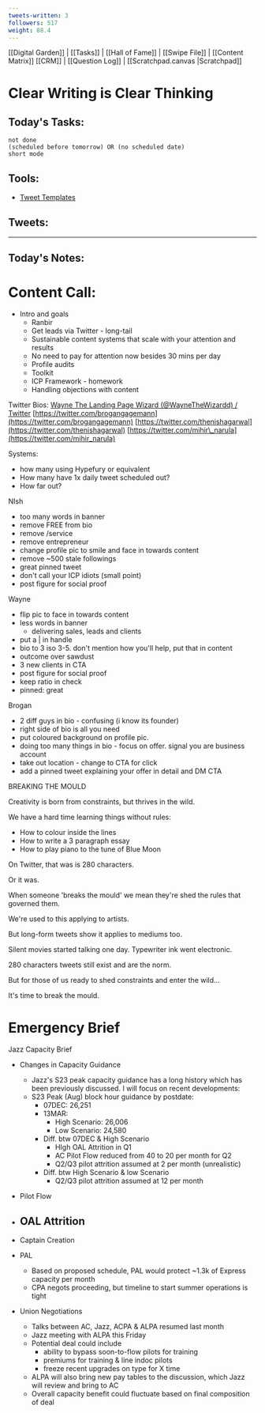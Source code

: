```yaml
---
tweets-written: 3
followers: 517
weight: 88.4
---
```

[[Digital Garden]] | [[Tasks]] | [[Hall of Fame]] | [[Swipe File]] | [[Content Matrix]]
[[CRM]] | [[Question Log]] | [[Scratchpad.canvas |Scratchpad]]


# Clear Writing is Clear Thinking

## Today's Tasks:
```tasks
not done
(scheduled before tomorrow) OR (no scheduled date)
short mode
```

## Tools:
- [Tweet Templates](https://www.notion.so/100-Tweet-Templates-with-Examples-fbdcc37fc2e04447ac452d310094e9d1)

## Tweets:


---
## Today's Notes:

# Content Call:

- Intro and goals
	- Ranbir
	- Get leads via Twitter - long-tail
	- Sustainable content systems that scale with your attention and results
	- No need to pay for attention now besides 30 mins per day
	- Profile audits
	- Toolkit
	- ICP Framework - homework
	- Handling objections with content

Twitter Bios:
[Wayne The Landing Page Wizard (@WayneTheWizardd) / Twitter](https://twitter.com/WayneTheWizardd)
[https://twitter.com/brogangagemann](https://twitter.com/brogangagemann)
[https://twitter.com/thenishagarwal](https://twitter.com/thenishagarwal)
[https://twitter.com/mihir\_narula](https://twitter.com/mihir_narula)

Systems:
- how many using Hypefury or equivalent
- How many have 1x daily tweet scheduled out?
- How far out?

NIsh
- too many words in banner
- remove FREE from bio
- remove /service
- remove entrepreneur
- change profile pic to smile and face in towards content
- remove ~500 stale followings
- great pinned tweet
- don't call your ICP idiots (small point)
- post figure for social proof

Wayne
- flip pic to face in towards content
- less words in banner
	- delivering sales, leads and clients
- put a | in handle
- bio to 3 iso 3-5. don't mention how you'll help, put that in content
- outcome over sawdust
- 3 new clients in CTA
- post figure for social proof
- keep ratio in check
- pinned: great

Brogan
- 2 diff guys in bio - confusing (i know its founder)
- right side of bio is all you need
- put coloured background on profile pic.
- doing too many things in bio - focus on offer. signal you are business account
- take out location - change to CTA for click
- add a pinned tweet explaining your offer in detail and DM CTA


BREAKING THE MOULD 

Creativity is born from constraints, but thrives in the wild.

We have a hard time learning things without rules:

- How to colour inside the lines
- How to write a 3 paragraph essay
- How to play piano to the tune of Blue Moon

On Twitter, that was is 280 characters.

Or it was.

When someone 'breaks the mould' we mean they're shed the rules that governed them.

We're used to this applying to artists.

But long-form tweets show it applies to mediums too.

Silent movies started talking one day. Typewriter ink went electronic.

280 characters tweets still exist and are the norm.

But for those of us ready to shed constraints and enter the wild...

It's time to break the mould.


# Emergency Brief

Jazz Capacity Brief

- Changes in Capacity Guidance
	- Jazz's S23 peak capacity guidance has a long history which has been previously discussed. I will focus on recent developments:
	- S23 Peak (Aug) block hour guidance by postdate:
		- 07DEC: 26,251
		- 13MAR: 
			- High Scenario: 26,006
			- Low Scenario: 24,580
		- Diff. btw 07DEC & High Scenario
			- HIgh OAL Attrition in Q1
			- AC Pilot Flow reduced from 40 to 20 per month for Q2
			- Q2/Q3 pilot attrition assumed at 2 per month (unrealistic)
		- Diff. btw High Scenario & low Scenario
			- Q2/Q3 pilot attrition assumed at 12 per month

- Pilot Flow
- OAL Attrition
	- 
- Captain Creation
- PAL 
	- Based on proposed schedule, PAL would protect ~1.3k of Express capacity per month
	- CPA negots proceeding, but timeline to start summer operations is tight
-  Union Negotiations
	- Talks between AC, Jazz, ACPA & ALPA resumed last month
	- Jazz meeting with ALPA this Friday
	- Potential deal could include
		- ability to bypass soon-to-flow pilots for training
		- premiums for training & line indoc pilots
		- freeze recent upgrades on type for X time
	- ALPA will also bring new pay tables to the discussion, which Jazz will review and bring to AC
	- Overall capacity benefit could fluctuate based on final composition of deal